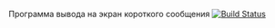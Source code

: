 Программа вывода на экран короткого сообщения
[![Build Status](https://travis-ci.org/Magproger11/magic.svg?branch=master)](https://travis-ci.org/Magproger11/magic)
